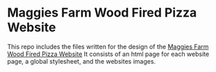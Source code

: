 # Maggies Farm Wood Fired Pizza Website
This repo includes the files written for the design of the [Maggies Farm Wood Fired Pizza Website](https://maggiesfarmpizza.com/)
It consists of an html page for each website page, a global stylesheet, and the websites images.
